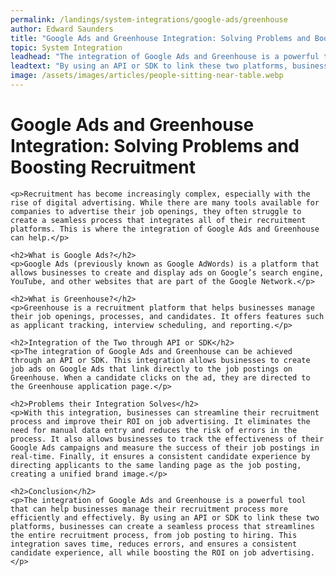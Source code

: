 ```yaml
---
permalink: /landings/system-integrations/google-ads/greenhouse
author: Edward Saunders
title: "Google Ads and Greenhouse Integration: Solving Problems and Boosting Recruitment"
topic: System Integration
leadhead: "The integration of Google Ads and Greenhouse is a powerful tool that can help businesses manage their recruitment process more efficiently and effectively"
leadtext: "By using an API or SDK to link these two platforms, businesses can create a seamless process that streamlines the entire recruitment process, from job posting to hiring. This integration saves time, reduces errors, and ensures a consistent candidate experience, all while boosting the ROI on job advertising."
image: /assets/images/articles/people-sitting-near-table.webp
---
```

<div class="arttext">	<h1>Google Ads and Greenhouse Integration: Solving Problems and Boosting Recruitment</h1>
	
	<p>Recruitment has become increasingly complex, especially with the rise of digital advertising. While there are many tools available for companies to advertise their job openings, they often struggle to create a seamless process that integrates all of their recruitment platforms. This is where the integration of Google Ads and Greenhouse can help.</p>

	<h2>What is Google Ads?</h2>
	<p>Google Ads (previously known as Google AdWords) is a platform that allows businesses to create and display ads on Google’s search engine, YouTube, and other websites that are part of the Google Network.</p>

	<h2>What is Greenhouse?</h2>
	<p>Greenhouse is a recruitment platform that helps businesses manage their job openings, processes, and candidates. It offers features such as applicant tracking, interview scheduling, and reporting.</p>

	<h2>Integration of the Two through API or SDK</h2>
	<p>The integration of Google Ads and Greenhouse can be achieved through an API or SDK. This integration allows businesses to create job ads on Google Ads that link directly to the job postings on Greenhouse. When a candidate clicks on the ad, they are directed to the Greenhouse application page.</p>

	<h2>Problems their Integration Solves</h2>
	<p>With this integration, businesses can streamline their recruitment process and improve their ROI on job advertising. It eliminates the need for manual data entry and reduces the risk of errors in the process. It also allows businesses to track the effectiveness of their Google Ads campaigns and measure the success of their job postings in real-time. Finally, it ensures a consistent candidate experience by directing applicants to the same landing page as the job posting, creating a unified brand image.</p>

	<h2>Conclusion</h2>
	<p>The integration of Google Ads and Greenhouse is a powerful tool that can help businesses manage their recruitment process more efficiently and effectively. By using an API or SDK to link these two platforms, businesses can create a seamless process that streamlines the entire recruitment process, from job posting to hiring. This integration saves time, reduces errors, and ensures a consistent candidate experience, all while boosting the ROI on job advertising.</p>
</div>